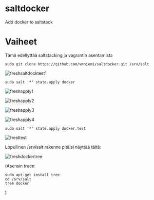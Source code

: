 # saltdocker
Add docker to saltstack

# Vaiheet
Tämä edellyttää saltstacking ja  vagrantin asentamista 




    sudo git clone https://github.com/vmniemi/saltdocker.git /srv/salt


    






![freshsaltdocktest1](https://github.com/user-attachments/assets/7ad58f7d-8819-4743-b7b6-2c382326a5db)


    sudo salt '*' state.apply docker

![freshapply1](https://github.com/user-attachments/assets/84066187-0b8e-4d4a-8867-6b52e639a78c)


![freshapply2](https://github.com/user-attachments/assets/ed2a1434-089f-4cb4-a2cd-c4ac4731ce99)


![freshapply3](https://github.com/user-attachments/assets/805b4737-3f16-4afd-87dc-36f3625ff9c7)


![freshapply4](https://github.com/user-attachments/assets/7a5f0631-a3e7-4cd5-8f16-9f6854af34e1)





    sudo salt '*' state.apply docker.test

![fresttest](https://github.com/user-attachments/assets/2dfe979c-9f42-4df3-9428-b9a45b35c1cf)


Lopullinen /srv/salt rakenne pitäisi näyttää tältä: 






![freshdockertree](https://github.com/user-attachments/assets/3e1e29ed-ffc3-4cd1-8594-3500af56f9b4)


(Asensin treen:

    sudo apt-get install tree
    cd /srv/salt
    tree docker

)


